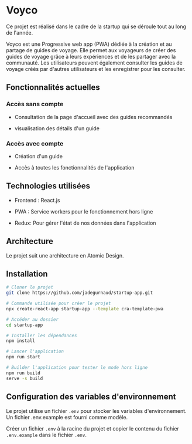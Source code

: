 # Voyco

Ce projet est réalisé dans le cadre de la startup qui se déroule tout au long de l'année.

Voyco est une Progressive web app (PWA) dédiée à la création et au partage de guides de voyage.
Elle permet aux voyageurs de créer des guides de voyage grâce à leurs expériences et de les partager avec la communauté.
Les utilisateurs peuvent également consulter les guides de voyage créés par d'autres utilisateurs et les enregistrer pour les consulter.

## Fonctionnalités actuelles

### Accès sans compte

- Consultation de la page d'accueil avec des guides recommandés

- visualisation des détails d'un guide

### Accès avec compte

- Création d'un guide

- Accès à toutes les fonctionnalités de l'application

## Technologies utilisées

- Frontend : React.js

- PWA : Service workers pour le fonctionnement hors ligne

- Redux: Pour gérer l'état de nos données dans l'application

## Architecture

Le projet suit une architecture en Atomic Design.

## Installation

```bash
# Cloner le projet
git clone https://github.com/jadegurnaud/startup-app.git

# Commande utilisée pour créer le projet
npx create-react-app startup-app --template cra-template-pwa

# Accéder au dossier
cd startup-app

# Installer les dépendances
npm install

# Lancer l'application
npm run start

# Builder l'application pour tester le mode hors ligne
npm run build
serve -s build
```

## Configuration des variables d'environnement

Le projet utilise un fichier `.env` pour stocker les variables d'environnement.
Un fichier .env.example est fourni comme modèle.

Créer un fichier `.env` à la racine du projet et copier le contenu du fichier `.env.example` dans le fichier `.env`.
